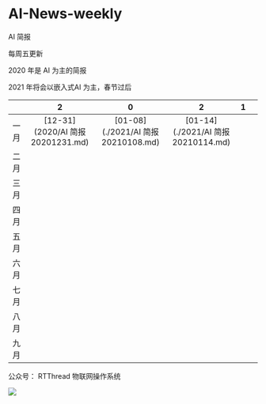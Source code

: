 # AI-News-weekly
AI 简报

每周五更新

2020 年是 AI 为主的简报

2021 年将会以嵌入式AI 为主，春节过后

|      |                2                 |                 0                  |                 2                  |  1   |      |
| :--: | :------------------------------: | :--------------------------------: | :--------------------------------: | :--: | ---- |
| 一月 | [12-31](2020/AI 简报20201231.md) | [01-08](./2021/AI 简报20210108.md) | [01-14](./2021/AI 简报20210114.md) |      |      |
| 二月 |                                  |                                    |                                    |      |      |
| 三月 |                                  |                                    |                                    |      |      |
| 四月 |                                  |                                    |                                    |      |      |
| 五月 |                                  |                                    |                                    |      |      |
| 六月 |                                  |                                    |                                    |      |      |
| 七月 |                                  |                                    |                                    |      |      |
| 八月 |                                  |                                    |                                    |      |      |
| 九月 |                                  |                                    |                                    |      |      |

公众号： RTThread 物联网操作系统

![](https://gitee.com/lebhoryi/PicGoPictureBed/raw/master/img/20210114105417.png)
